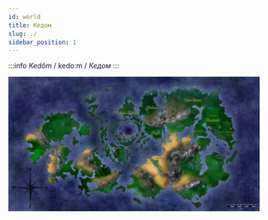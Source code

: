 ```yaml
---
id: world
title: Кедом
slug: ./
sidebar_position: 1
---
```


:::info *Kedôm*
/ kedoːm / *Кедом*
:::

![Ñiziel](/img/kedom.jpg)
